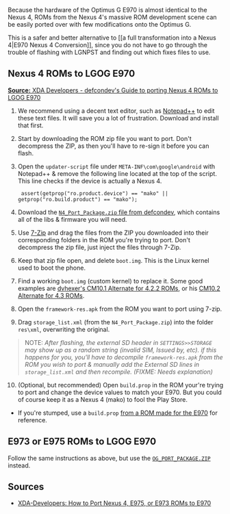 Because the hardware of the Optimus G E970 is almost identical to the Nexus 4, ROMs from the Nexus 4's massive ROM development scene can be easily ported over with few modifications onto the Optimus G.

This is a safer and better alternative to [[a full transformation into a Nexus 4|E970 Nexus 4 Conversion]], since you do not have to go through the trouble of flashing with LGNPST and finding out which fixes files to use.

## Nexus 4 ROMs to LGOG E970

[**Source:** XDA Developers - defcondev's Guide to porting Nexus 4 ROMs to LGOG E970](http://forum.xda-developers.com/showthread.php?t=2442593)

1. We recommend using a decent text editor, such as [Notepad++](http://notepad-plus-plus.org/download/v6.5.1.html) to edit these text files. It will save you a lot of frustration. Download and install that first.
2. Start by downloading the ROM zip file you want to port. Don't decompress the ZIP, as then you'll have to re-sign it before you can flash.
3. Open the `updater-script` file under `META-INF\com\google\android` with Notepad++ & remove the following line located at the top of the script. This line checks if the device is actually a Nexus 4.

        assert(getprop("ro.product.device") == "mako" || getprop("ro.build.product") == "mako");

4. Download the [`N4_Port_Package.zip` file from defcondev](http://forum.xda-developers.com/attachment.php?attachmentid=2253855&d=1379040436), which contains all of the libs & firmware you will need.
5. Use [7-Zip](www.7-zip.org) and drag the files from the ZIP you downloaded into their corresponding folders in the ROM you're trying to port. Don't decompress the zip file, just inject the files through 7-Zip.
6. Keep that zip file open, and delete `boot.img`. This is the Linux kernel used to boot the phone.
7. Find a working `boot.img` (custom kernel) to replace it. Some good examples are [dvhexer's CM10.1 Alternate for 4.2.2 ROMs](http://d-h.st/q7J), or his [CM10.2 Alternate for 4.3 ROMs](http://d-h.st/78w).
8. Open the `framework-res.apk` from the ROM you want to port using 7-zip.
9. Drag `storage_list.xml` (from the `N4_Port_Package.zip`) into the folder `res\xml`, overwriting the original.
  > NOTE: *After flashing, the external SD header in `SETTINGS>>STORAGE` may show up as a random string (invalid SIM, Issued by, etc). if this happens for you, you'll have to decompile `framework-res.apk` from the ROM you wish to port & manually add the External SD lines in `storage_list.xml` and then recompile. (FIXME: Needs explanation)*
10. (Optional, but recommended) Open `build.prop` in the ROM your're trying to port and change the device values to match your E970. But you could of course keep it as a Nexus 4 (mako) to fool the Play Store.
  * If you're stumped, use a `build.prop` [from a ROM made for the E970](http://forum.xda-developers.com/forumdisplay.php?f=1925) for reference.

## E973 or E975 ROMs to LGOG E970

Follow the same instructions as above, but use the [`OG_PORT_PACKAGE.ZIP`](http://forum.xda-developers.com/attachment.php?attachmentid=2253856&d=1379040436) instead.

## Sources

* [XDA-Developers: How to Port Nexus 4, E975, or E973 ROMs to E970](http://forum.xda-developers.com/showthread.php?t=2442593)